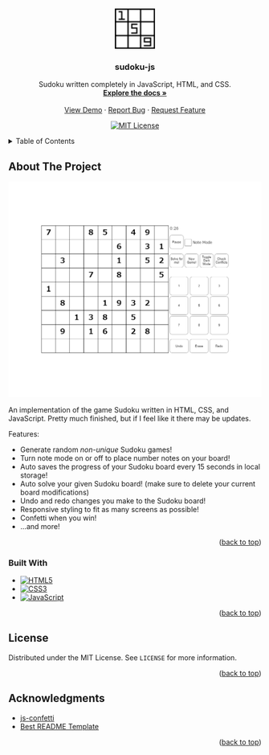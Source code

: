 <a name="readme-top"></a>



<!-- PROJECT LOGO -->
<br />
<div align="center">
  <a href="https://github.com/christian4747/sudoku-js">
    <img src="images/logo.png" alt="Logo" width="80" height="80">
  </a>

<h3 align="center">sudoku-js</h3>

  <p align="center">
    Sudoku written completely in JavaScript, HTML, and CSS.
    <br />
    <a href="https://github.com/christian4747/sudoku-js"><strong>Explore the docs »</strong></a>
    <br />
    <br />
    <a href="https://github.com/christian4747/sudoku-js">View Demo</a>
    ·
    <a href="https://github.com/christian4747/sudoku-js/issues">Report Bug</a>
    ·
    <a href="https://github.com/christian4747/sudoku-js/issues">Request Feature</a>
  </p>

[![MIT License][license-shield]][license-url]

</div>



<!-- TABLE OF CONTENTS -->
<details>
  <summary>Table of Contents</summary>
  <ol>
    <li>
      <a href="#about-the-project">About The Project</a>
      <ul>
        <li><a href="#built-with">Built With</a></li>
      </ul>
    </li>
    <li><a href="#license">License</a></li>
    <li><a href="#acknowledgments">Acknowledgments</a></li>
  </ol>
</details>



<!-- ABOUT THE PROJECT -->
## About The Project

![Product Name Screen Shot][product-screenshot]

An implementation of the game Sudoku written in HTML, CSS, and JavaScript. Pretty much finished, but if I feel like it there may be updates.

Features:
* Generate random *non-unique* Sudoku games!
* Turn note mode on or off to place number notes on your board!
* Auto saves the progress of your Sudoku board every 15 seconds in local storage!
* Auto solve your given Sudoku board! (make sure to delete your current board modifications)
* Undo and redo changes you make to the Sudoku board!
* Responsive styling to fit as many screens as possible!
* Confetti when you win!
* ...and more!

<p align="right">(<a href="#readme-top">back to top</a>)</p>


### Built With

* [![HTML5][HTML5]][HTML5-url]
* [![CSS3][CSS3]][CSS3-url]
* [![JavaScript][JavaScript]][JavaScript-url]

<p align="right">(<a href="#readme-top">back to top</a>)</p>



<!-- LICENSE -->
## License

Distributed under the MIT License. See `LICENSE` for more information.

<p align="right">(<a href="#readme-top">back to top</a>)</p>



<!-- ACKNOWLEDGMENTS -->
## Acknowledgments

* [js-confetti](https://www.npmjs.com/package/js-confetti)
* [Best README Template](https://github.com/othneildrew/Best-README-Template)

<p align="right">(<a href="#readme-top">back to top</a>)</p>



<!-- MARKDOWN LINKS & IMAGES -->
<!-- https://www.markdownguide.org/basic-syntax/#reference-style-links -->
[license-shield]: https://img.shields.io/github/license/christian4747/sudoku-js.svg?style=for-the-badge
[license-url]: https://github.com/christian4747/sudoku-js/blob/master/LICENSE
[product-screenshot]: images/screenshot.png
[HTML5]: https://img.shields.io/badge/-HTML5-000000?style=for-the-badge&logo=html5&logoColor=white&color=%23E34F26
[HTML5-url]: https://en.wikipedia.org/wiki/HTML5
[CSS3]: https://img.shields.io/badge/-CSS3-000000?style=for-the-badge&logo=css3&color=%231572B6
[CSS3-url]: https://en.wikipedia.org/wiki/CSS
[JavaScript]: https://img.shields.io/badge/-JavaScript-000000?style=for-the-badge&logo=javascript&color=000000
[JavaScript-url]: https://en.wikipedia.org/wiki/JavaScript